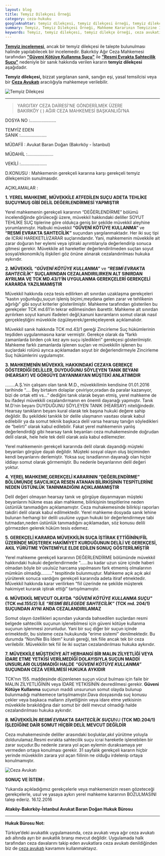 ```yaml
---
layout: blog
title: Temyiz Dilekçesi Örneği
category: ceza-hukuku
googleAnahtar: temyiz dilekçesi, temyiz dilekçesi örneği, temyiz dilekçe örneği, 
summary: Temyiz, Temyiz Dilekçesi Örneği, Mahkeme Kararının Temyizine İlişkin Dilekçe
keywords: Temyiz, temyiz dilekçesi, temyiz dilekçe örneği, ceza avukatı, ağır ceza avukatı, bakırköy avukat, istanbul avukat
---
```



[**Temyiz incelemesi**](https://barandogan.av.tr/blog/ceza-hukuku/yargitay-temyiz-basvurusu.html), ancak bir temyiz dilekçesi ile talepte bulunulması halinde yapılabilecek bir incelemedir. Bakırköy Ağır Ceza Mahkemesi tarafından [**"Güveni Kötüye Kullanma Suçu"**](https://barandogan.av.tr/blog/ceza-hukuku/hizmet-nedeniyle-guveni-kotuye-kullanma-sucu-cezasi.html) ile [**"Resmi Evrakta Sahtecilik Suçu"**]( https://barandogan.av.tr/blog/ceza-hukuku/resmi-evrakta-belgede-sahtecilik-cezasi.html) nedeniyle bir sanık hakkında verilen kararın **temyiz dilekçesi** aşağıdadır.

**Temyiz dilekçesi,** bizzat yargılanan sanık, sanığın eşi, yasal temsilcisi veya bir [**Ceza Avukatı**](https://barandogan.av.tr/blog/ceza-hukuku/ceza-avukatinin-islevi.html) aracılığıyla mahkemeye verilebilir.



![Temyiz Dilekçesi](https://camo.githubusercontent.com/d6e21f7765ca395355c37fffd09b270409d648eb/687474703a2f2f692e68697a6c69726573696d2e636f6d2f4e576c6b47502e6a7067 "Temyiz Dilekçesi")


_____________________________________________________________________________________________________________________________


>YARGITAY CEZA DAİRESİ'NE GÖNDERİLMEK ÜZERE          
BAKIRKÖY (   ) AĞIR CEZA MAHKEMESİ BAŞKANLIĞI’NA


DOSYA NO		:.....................

TEMYİZ EDEN           
SANIK		    :.....................

MÜDAFİİ		  : Avukat Baran Doğan (Bakırköy - İstanbul)
				
MÜDAHİL		  :.....................

VEKİLİ		  :.....................

D.KONUSU	  : Mahkemenin gerekçeli kararına karşı gerekçeli temyiz dilekçemizin sunulmasıdır.

AÇIKLAMALAR	  :
			

**1. YEREL MAHKEME, MÜVEKKİLE ATFEDİLEN SUÇU ADETA TEHLİKE SUÇUYMUŞ GİBİ DELİL DEĞERLENDİRMESİ YAPMIŞTIR**

Yerel mahkemenin gerekçeli kararının “DEĞERLENDİRME” bölümü incelendiğinde görüleceği üzere, müvekkil hakkındaki deliller SOYUT TEHLİKE SUÇ tiplerine göre oldukça geniş bir şekilde müvekkil aleyhine yorumlanmıştır. Halbuki müvekkil **“GÜVENİ KÖTÜYE KULLANMA”** ve **“RESMİ EVRAKTA SAHTECİLİK”** suçundan yargılanmaktadır. Her iki suç tipi de İCRAİ HAREKETLİ/ZARAR suçlarındandır. Yani, mahkemenin müvekkile ait zarar doğuran her eylemi veya iştiraki ayrıntılarıyla değerlendirip sonuca gitmesi gerekir. Müvekkile ait hareketler değerlendirilmeden suçtan soyut sosyal/ekonomik/iş ilişkileri göz önüne alınarak cezalandırılması hukuka aykırıdır.    

**2. MÜVEKKİL** ***“GÜVENİ KÖTÜYE KULLANMA”*** ve ***“RESMİ EVRAKTA SAHTECİLİK”*** **SUÇLARINDAN CEZALANDIRILIRKEN ALT SINIRDAN AYRILMA VE TCK MD.43/1’İN UYGULANMA GEREKÇELERİ GEREKÇELİ KARARDA YAZILMAMIŞTIR**

Müvekkil hakkında ceza tesis edilirken alt sınırdan uzaklaşma gerekçeleri “kastın yoğunluğu,suçun işleniş biçimi,meydana gelen zarar ve tehlikenin ağırlığı” gibi soyut kriterler gösterilmiştir. Mahkeme tarafından gösterilen bu gerekçeler TCK md.61’in tekrar edilmesinden ibarettir. Mahkeme alt sınırdan ayrılırken soyut kanuni ifadeleri değil,kanuni kavramların somut olarak nasıl gerçekleştiğini müvekkile özgüleyerek/gerekçeleyerek açıklamalıdır.

Müvekkil sanık hakkında TCK md.43/1 gereği Zincirleme Suç hükümlerinin teşdiden uygulanmasına karar vermiştir. Gerekçe olarak da “farklı zamanlarda birden çok kez aynı suçu işledikleri”  gerekçesi gösterilmiştir. Mahkeme farklı zamanlarda işlenen suçları ve müvekkilin işlenen bu suçlardaki rolünü ayrıca açıklamadan soyut bir değerlendirmeyle Zincirleme Suç hükümlerini uygulamıştır.


**3. MAHKEMENİN MÜVEKKİL HAKKINDAKİ CEZAYA GEREKÇE GÖSTERDİĞİ DELİLLER, DUYDUĞUNU SÖYLEYEN TANIK BEYANI (HEARSAY) VE GÖRGÜYE DAYANMAYAN MÜŞTEKİ ANLATIMIDIR**				

.....…A.Ş.’nin çalışanı olan tanık M.D., müvekkilimin kendisine 01.01.2016 tarihinde  “.... Bey birtakım dolaplar çeviriyor,oradan da paralar kazanıyor, bizi de ortak etti vs…” dediğini tanık olarak beyan etmiş, yerel mahkeme de bu ifadeyi müvekkili cezalandırmanın en önemli dayanağı yapmıştır. Tanık M.D’nin beyanı DUYDUĞUNU SÖYLEYEN TANIK (HEARSAY) niteliğindedir. Hearsay tanıkların beyanı kural olarak tek başına hukuki değere sahip değildir. Bu şekildeki tanıklık bir delile ulaşmanın vasıtası olarak kabul edilebilir ya da somut teknik başkaca delil varsa hearsay tanığın söyledikleri de “belirti” olarak kabul edilebilir. Fakat yerel mahkemenin yanlış değerlendirdiği gibi hearsay tanık beyanları ceza muhakemesinde doğrudan delil olarak, hele hele tek delil olarak asla kabul edilemezler.

Yerel mahkemenin gerekçeli kararında delil olarak dayandığı müşteki beyanları görgüye dayalı değildir. Müşteki sosyal olayın oluş biçiminden kendi beyanlarını derlemiştir. Yoksa suç isnadlarının dayanağı olan hiçbir iddiayı somut olarak  görmemiştir. Bu nedenle beyanlarının delil değeri yoktur.
 
**4. YEREL MAHKEME,GEREKÇELİ KARARININ “DEĞERLENDİRME” BÖLÜMÜNDE SAVCILIKÇA RESEN ATANAN BİLİRKİŞİNİN TESPİTLERİNE NEDEN ÜSTÜNLÜK TANINMADIĞINI AÇIKLAMAMIŞTIR**     

Delil değeri olmayan hearsay tanık ve görgüye dayanmayan müşteki beyanlarını hükme esas alan mahkeme, bilirkişinin tespitlerine neden üstünlük tanımadığını açıklamamıştır. Ceza muhakemesinde bilirkişi raporları takdiri delil olarak kabul edilmektedir. Yerel mahkeme dosyada sanık lehine bulunan herhangi bir delili usulüne uygun hukuki bir değerlendirmeye tabi tutmadan,neden üstünlük tanımadığını açıklamadan, söz konusu delili görmezden gelerek hüküm tesis edemez.

**5. GEREKÇELİ KARARDA MÜVEKKİLİN SUÇA İŞTİRAK ETTİĞİNİN/FİİL ÜZERİNDE MÜŞTEREK HAKİMİYET KURDUĞUNUN DELİLİ VE  GEREKÇESİ, AKIL YÜRÜTME YÖNTEMİYLE ELDE EDİLEN SONUÇ GÖSTERİLMİŞTİR** 
	
Yerel mahkeme gerekçeli kararının DEĞERLENDİRME bölümünde müvekkil hakkındaki hukuki değerlendirmede “……bu kadar uzun süre içinde haberi olmadan böyle bir usulsüz harcama yapılmasını fark etmemiş olmalarının mümkün olmadığı………” tespitinde bulunmuştur. Mahkeme açık açık akıl yürüterek sonuca vardığını gerekçeli kararında adeta itiraf etmektedir. Müvekkil hakkında karar verilirken “fiil üzerinde ne şekilde müşterek hakimiyet kurarak iştirak ettiği” tartışılmamıştır.




**6. MÜVEKKİL MEVCUT OLAYDA** ***"GÜVENİ KÖTÜYE KULLANMA SUÇU"*** **(TCK md.155/2) İLE** ***“RESMİ BELEGEDE SAHTECİLİK”*** **(TCK md. 204/1) SUÇUNDAN AYNI ANDA CEZALANDIRILAMAZ** 			

Somut olayın özellikleri açısından 	yukarıda bahsedilen suçlardan resmi belgede sahtecilik suçunun işlenebilmesi için güveni kötüye kullanma suçunun işlenmesi zorunludur. Yani bir suç diğer bir suçun içinde erimektedir, bu sisteme ceza hukukunda “erime sistemi” denilmektedir. Bu durumda “Non/Ne Bis İdem” kuralı gereği, tek fiile ancak tek bir ceza verilebilir. Müvekkilin tek fiil ile iki suçtan cezalandırılması hukuka aykırıdır.

**7. MÜVEKKİLE MÜŞTEKİYE AİT HERHANGİ BİR MALIN ZİLYETLİĞİ VEYA İDARE ETME YETKİSİ VERİLMEDİĞİ DOLAYISIYLA SUÇUN MADDİ UNSURLARI OLUŞMADIĞI HALDE** ***“GÜVENİ KÖTÜYE KULLANMA”*** **SUÇUNDAN CEZA VERİLMESİ HUKUKA AYKIDIR**	

TCK’nın 155. maddesinde düzenlenen suçun vücut bulması için faile bir MALIN ZİLYETLİĞİNİN veya İDARE YETKİSİNİN devredilmesi gerekir. **Güveni Kötüye Kullanma** suçunun maddi unsurunun somut olayda bulunup bulunmadığı mahkemece tartışılmamıştır.Dava dosyasında suç konusu çekler veya başkaca malların zilyetliğinin veya idare etme yetkisinin müvekkile bırakıldığına dair somut bir delil mevcut olmadığı halde cezalandırılması hukuka aykırıdır.

**8. MÜVEKKİLİN** ***RESMİ EVRAKTA SAHTECİLİK SUÇU***NU **(TCK MD.204/1) İŞLEDİĞİNE DAİR SOMUT HİÇBİR DELİL MEVCUT DEĞİLDİR**

Ceza muhakemesinde deliller arasındaki boşluklar,akıl yürütme yoluyla doldurulamaz.Resmi evrakta sahtecilik suçu icrai hareketle işlenebilen bir zarar suçudur.Bu nedenle zarara yol açan eylemin duraksamaya yer vermeden ortaya konulması gerekir. 31 sayfalık gerekçeli kararın hiçbir yerinde müvekkilin zarara yol açan fiilinin ne olduğu irdelenip ortaya konulmamıştır.

![Ceza Avukatı](https://camo.githubusercontent.com/b5ba5f5e2364aab496a1fe6f30aae33b08487779/687474703a2f2f70616b697374616e6372696d696e616c7265636f7264732e636f6d2f77702d636f6e74656e742f75706c6f6164732f323031322f31312f312d4261696c2d6f662d416d69722d736576656e2d6f74686572732d636f6e6669726d65642d323930783136302e6a7067 "Ceza Avukatı")


**SONUÇ VE İSTEM	:**  

Yukarıda açıkladığımız gerekçelerle veya mahkemenizin resen gözeteceği gerekçelerle, usul ve yasaya aykırı yerel mahkeme kararının BOZULMASINI talep ederiz. 16.12.2016	
               
**Ataköy-Bakırköy-İstanbul Avukat Baran Doğan Hukuk Bürosu**

______________________________________________________________________________________________________________________________________

**Hukuk Bürosu Not:**

Türkiye’deki avukatlık uygulamasında, ceza avukatı veya ağır ceza avukatı adı altında ayrı bir avukatlık branşı mevcut değildir. Uygulamada halk tarafından ceza davalarını takip eden avukatlara ceza avukatı denildiğinden biz de [ceza avukatı](https://barandogan.av.tr/blog/ceza-hukuku/ceza-avukatinin-islevi.html) kavramını kullanmaktayız.

